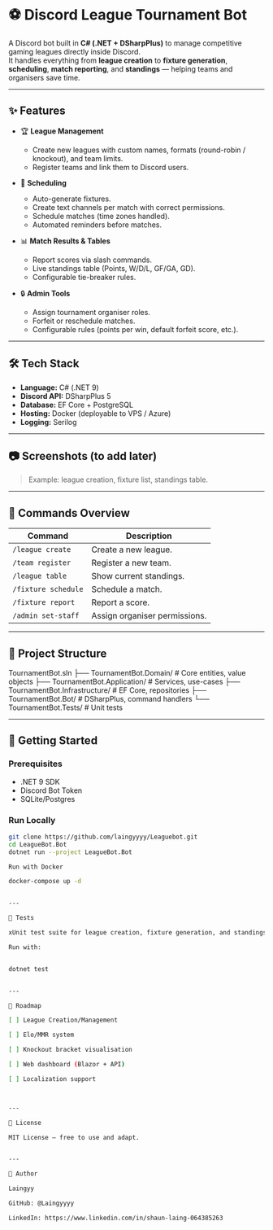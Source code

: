 # ⚽ Discord League Tournament Bot  

A Discord bot built in **C# (.NET + DSharpPlus)** to manage competitive gaming leagues directly inside Discord.  
It handles everything from **league creation** to **fixture generation**, **scheduling**, **match reporting**, and **standings** — helping teams and organisers save time.  

---

## ✨ Features  

- 🏆 **League Management**
  - Create new leagues with custom names, formats (round-robin / knockout), and team limits.  
  - Register teams and link them to Discord users.  

- 📅 **Scheduling**
  - Auto-generate fixtures.  
  - Create text channels per match with correct permissions.  
  - Schedule matches (time zones handled).  
  - Automated reminders before matches.  

- 📊 **Match Results & Tables**
  - Report scores via slash commands.  
  - Live standings table (Points, W/D/L, GF/GA, GD).  
  - Configurable tie-breaker rules.  

- 🔒 **Admin Tools**
  - Assign tournament organiser roles.  
  - Forfeit or reschedule matches.  
  - Configurable rules (points per win, default forfeit score, etc.).  

---

## 🛠️ Tech Stack  

- **Language:** C# (.NET 9)  
- **Discord API:** DSharpPlus 5  
- **Database:** EF Core + PostgreSQL  
- **Hosting:** Docker (deployable to VPS / Azure)  
- **Logging:** Serilog  

---

## 📷 Screenshots (to add later)  

> Example: league creation, fixture list, standings table.  

---

## 📖 Commands Overview  

| Command | Description |
|---------|-------------|
| `/league create` | Create a new league. |
| `/team register` | Register a new team. |
| `/league table` | Show current standings. |
| `/fixture schedule` | Schedule a match. |
| `/fixture report` | Report a score. |
| `/admin set-staff` | Assign organiser permissions. |

---

## 🧩 Project Structure

TournamentBot.sln ├── TournamentBot.Domain/       # Core entities, value objects ├── TournamentBot.Application/  # Services, use-cases ├── TournamentBot.Infrastructure/ # EF Core, repositories ├── TournamentBot.Bot/          # DSharpPlus, command handlers └── TournamentBot.Tests/        # Unit tests

---

## 🚀 Getting Started  

### Prerequisites
- .NET 9 SDK  
- Discord Bot Token  
- SQLite/Postgres  

### Run Locally  
```bash
git clone https://github.com/laingyyyy/Leaguebot.git
cd LeagueBot.Bot
dotnet run --project LeagueBot.Bot

Run with Docker

docker-compose up -d


---

🧪 Tests

xUnit test suite for league creation, fixture generation, and standings.

Run with:


dotnet test


---

📌 Roadmap

[ ] League Creation/Management

[ ] Elo/MMR system

[ ] Knockout bracket visualisation

[ ] Web dashboard (Blazor + API)

[ ] Localization support



---

📜 License

MIT License — free to use and adapt.


---

👤 Author

Laingyy

GitHub: @Laingyyyy

LinkedIn: https://www.linkedin.com/in/shaun-laing-064385263